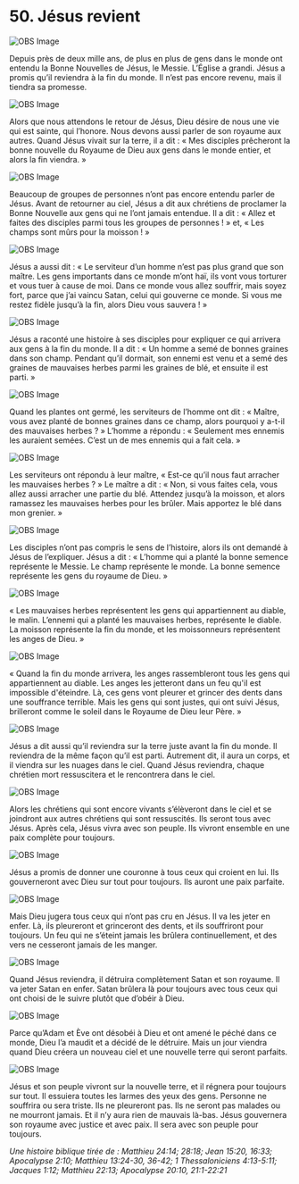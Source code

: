 # 50. Jésus revient

![OBS Image](https://cdn.door43.org/obs/jpg/360px/obs-en-50-01.jpg)

Depuis près de deux mille ans, de plus en plus de gens dans le monde ont entendu la Bonne Nouvelles de Jésus, le Messie. L’Église a grandi. Jésus a promis qu’il reviendra à la fin du monde. Il n’est pas encore revenu, mais il tiendra sa promesse.

![OBS Image](https://cdn.door43.org/obs/jpg/360px/obs-en-50-02.jpg)

Alors que nous attendons le retour de Jésus, Dieu désire de nous une vie qui est sainte, qui l’honore. Nous devons aussi parler de son royaume aux autres. Quand Jésus vivait sur la terre, il a dit : « Mes disciples prêcheront la bonne nouvelle du Royaume de Dieu aux gens dans le monde entier, et alors la fin viendra. »

![OBS Image](https://cdn.door43.org/obs/jpg/360px/obs-en-50-03.jpg)

Beaucoup de groupes de personnes n’ont pas encore entendu parler de Jésus. Avant de retourner au ciel, Jésus a dit aux chrétiens de proclamer la Bonne Nouvelle aux gens qui ne l’ont jamais entendue. Il a dit : « Allez et faites des disciples parmi tous les groupes de personnes ! » et, « Les champs sont mûrs pour la moisson ! »

![OBS Image](https://cdn.door43.org/obs/jpg/360px/obs-en-50-04.jpg)

Jésus a aussi dit : « Le serviteur d’un homme n’est pas plus grand que son maître. Les gens importants dans ce monde m’ont haï, ils vont vous torturer et vous tuer à cause de moi. Dans ce monde vous allez souffrir, mais soyez fort, parce que j’ai vaincu Satan, celui qui gouverne ce monde. Si vous me restez fidèle jusqu’à la fin, alors Dieu vous sauvera ! »

![OBS Image](https://cdn.door43.org/obs/jpg/360px/obs-en-50-05.jpg)

Jésus a raconté une histoire à ses disciples pour expliquer ce qui arrivera aux gens à la fin du monde. Il a dit : « Un homme a semé de bonnes graines dans son champ. Pendant qu’il dormait, son ennemi est venu et a semé des graines de mauvaises herbes parmi les graines de blé, et ensuite il est parti. »

![OBS Image](https://cdn.door43.org/obs/jpg/360px/obs-en-50-06.jpg)

Quand les plantes ont germé, les serviteurs de l’homme ont dit : « Maître, vous avez planté de bonnes graines dans ce champ, alors pourquoi y a-t-il des mauvaises herbes ? » L’homme a répondu : « Seulement mes ennemis les auraient semées. C’est un de mes ennemis qui a fait cela. »

![OBS Image](https://cdn.door43.org/obs/jpg/360px/obs-en-50-07.jpg)

Les serviteurs ont répondu à leur maître, « Est-ce qu’il nous faut arracher les mauvaises herbes ? » Le maître a dit : « Non, si vous faites cela, vous allez aussi arracher une partie du blé. Attendez jusqu’à la moisson, et alors ramassez les mauvaises herbes pour les brûler. Mais apportez le blé dans mon grenier. »

![OBS Image](https://cdn.door43.org/obs/jpg/360px/obs-en-50-08.jpg)

Les disciples n’ont pas compris le sens de l’histoire, alors ils ont demandé à Jésus de l’expliquer. Jésus a dit : « L’homme qui a planté la bonne semence représente le Messie. Le champ représente le monde. La bonne semence représente les gens du royaume de Dieu. »

![OBS Image](https://cdn.door43.org/obs/jpg/360px/obs-en-50-09.jpg)

« Les mauvaises herbes représentent les gens qui appartiennent au diable, le malin. L’ennemi qui a planté les mauvaises herbes, représente le diable. La moisson représente la fin du monde, et les moissonneurs représentent les anges de Dieu. »

![OBS Image](https://cdn.door43.org/obs/jpg/360px/obs-en-50-10.jpg)

« Quand la fin du monde arrivera, les anges rassembleront tous les gens qui appartiennent au diable. Les anges les jetteront dans un feu qu'il est impossible d'éteindre. Là, ces gens vont pleurer et grincer des dents dans une souffrance terrible. Mais les gens qui sont justes, qui ont suivi Jésus, brilleront comme le soleil dans le Royaume de Dieu leur Père. »

![OBS Image](https://cdn.door43.org/obs/jpg/360px/obs-en-50-11.jpg)

Jésus a dit aussi qu’il reviendra sur la terre juste avant la fin du monde. Il reviendra de la même façon qu’il est parti. Autrement dit, il aura un corps, et il viendra sur les nuages dans le ciel. Quand Jésus reviendra, chaque chrétien mort ressuscitera et le rencontrera dans le ciel.

![OBS Image](https://cdn.door43.org/obs/jpg/360px/obs-en-50-12.jpg)

Alors les chrétiens qui sont encore vivants s’élèveront dans le ciel et se joindront aux autres chrétiens qui sont ressuscités. Ils seront tous avec Jésus. Après cela, Jésus vivra avec son peuple. Ils vivront ensemble en une paix complète pour toujours.

![OBS Image](https://cdn.door43.org/obs/jpg/360px/obs-en-50-13.jpg)

Jésus a promis de donner une couronne à tous ceux qui croient en lui. Ils gouverneront avec Dieu sur tout pour toujours. Ils auront une paix parfaite.

![OBS Image](https://cdn.door43.org/obs/jpg/360px/obs-en-50-14.jpg)

Mais Dieu jugera tous ceux qui n’ont pas cru en Jésus. Il va les jeter en enfer. Là, ils pleureront et grinceront des dents, et ils souffriront pour toujours. Un feu qui ne s’éteint jamais les brûlera continuellement, et des vers ne cesseront jamais de les manger.

![OBS Image](https://cdn.door43.org/obs/jpg/360px/obs-en-50-15.jpg)

Quand Jésus reviendra, il détruira complètement Satan et son royaume. Il va jeter Satan en enfer. Satan brûlera là pour toujours avec tous ceux qui ont choisi de le suivre plutôt que d’obéir à Dieu.

![OBS Image](https://cdn.door43.org/obs/jpg/360px/obs-en-50-16.jpg)

Parce qu’Adam et Ève ont désobéi à Dieu et ont amené le péché dans ce monde, Dieu l’a maudit et a décidé de le détruire. Mais un jour viendra quand Dieu créera un nouveau ciel et une nouvelle terre qui seront parfaits.

![OBS Image](https://cdn.door43.org/obs/jpg/360px/obs-en-50-17.jpg)

Jésus et son peuple vivront sur la nouvelle terre, et il régnera pour toujours sur tout. Il essuiera toutes les larmes des yeux des gens. Personne ne souffrira ou sera triste. Ils ne pleureront pas. Ils ne seront pas malades ou ne mourront jamais. Et il n’y aura rien de mauvais là-bas. Jésus gouvernera son royaume avec justice et avec paix. Il sera avec son peuple pour toujours.

_Une histoire biblique tirée de : Matthieu 24:14; 28:18; Jean 15:20, 16:33; Apocalypse 2:10; Matthieu 13:24-30, 36-42; 1 Thessaloniciens 4:13-5:11; Jacques 1:12; Matthieu 22:13; Apocalypse 20:10, 21:1-22:21_